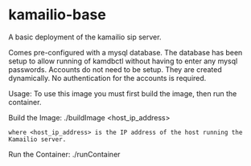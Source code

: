 # kamailio-base
A basic deployment of the kamailio sip server.

Comes pre-configured with a mysql database.  The database has been setup to allow running of kamdbctl without having to enter any mysql passwords.
Accounts do not need to be setup. They are created dynamically. No authentication for the accounts is required.

Usage:
To use this image you must first build the image, then run the container.

Build the Image:
    ./buildImage <host_ip_address>

    where <host_ip_address> is the IP address of the host running the Kamailio server.

Run the Container:
    ./runContainer


